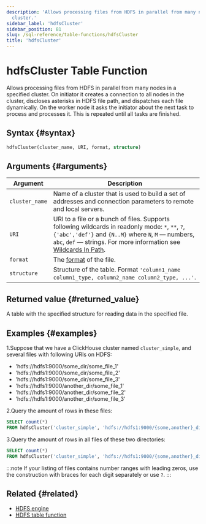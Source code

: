 ```yaml
---
description: 'Allows processing files from HDFS in parallel from many nodes in a specified
  cluster.'
sidebar_label: 'hdfsCluster'
sidebar_position: 81
slug: /sql-reference/table-functions/hdfsCluster
title: 'hdfsCluster'
---
```


# hdfsCluster Table Function

Allows processing files from HDFS in parallel from many nodes in a specified cluster. On initiator it creates a connection to all nodes in the cluster, discloses asterisks in HDFS file path, and dispatches each file dynamically. On the worker node it asks the initiator about the next task to process and processes it. This is repeated until all tasks are finished.

## Syntax {#syntax}

```sql
hdfsCluster(cluster_name, URI, format, structure)
```

## Arguments {#arguments}

| Argument       | Description                                                                                                                                                                                                                                                                                      |
|----------------|--------------------------------------------------------------------------------------------------------------------------------------------------------------------------------------------------------------------------------------------------------------------------------------------------|
| `cluster_name` | Name of a cluster that is used to build a set of addresses and connection parameters to remote and local servers.                                                                                                                                                                                |
| `URI`          | URI to a file or a bunch of files. Supports following wildcards in readonly mode: `*`, `**`, `?`, `{'abc','def'}` and `{N..M}` where `N`, `M` — numbers, `abc`, `def` — strings. For more information see [Wildcards In Path](../../engines/table-engines/integrations/s3.md#wildcards-in-path). |
| `format`       | The [format](/sql-reference/formats) of the file.                                                                                                                                                                                                                                                |
| `structure`    | Structure of the table. Format `'column1_name column1_type, column2_name column2_type, ...'`.                                                                                                                                                                                                    |

## Returned value {#returned_value}

A table with the specified structure for reading data in the specified file.

## Examples {#examples}

1.Suppose that we have a ClickHouse cluster named `cluster_simple`, and several files with following URIs on HDFS:

- 'hdfs://hdfs1:9000/some_dir/some_file_1'
- 'hdfs://hdfs1:9000/some_dir/some_file_2'
- 'hdfs://hdfs1:9000/some_dir/some_file_3'
- 'hdfs://hdfs1:9000/another_dir/some_file_1'
- 'hdfs://hdfs1:9000/another_dir/some_file_2'
- 'hdfs://hdfs1:9000/another_dir/some_file_3'

2.Query the amount of rows in these files:

```sql
SELECT count(*)
FROM hdfsCluster('cluster_simple', 'hdfs://hdfs1:9000/{some,another}_dir/some_file_{1..3}', 'TSV', 'name String, value UInt32')
```

3.Query the amount of rows in all files of these two directories:

```sql
SELECT count(*)
FROM hdfsCluster('cluster_simple', 'hdfs://hdfs1:9000/{some,another}_dir/*', 'TSV', 'name String, value UInt32')
```

:::note
If your listing of files contains number ranges with leading zeros, use the construction with braces for each digit separately or use `?`.
:::

## Related {#related}

- [HDFS engine](../../engines/table-engines/integrations/hdfs.md)
- [HDFS table function](../../sql-reference/table-functions/hdfs.md)
